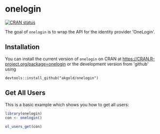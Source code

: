 # onelogin

<!-- badges: start -->
[![CRAN status](https://www.r-pkg.org/badges/version/onelogin)](https://cran.r-project.org/package=onelogin)
<!-- badges: end -->

The goal of `onelogin` is to wrap the API for the identity provider 'OneLogin'.

## Installation

You can install the current version of `onelogin` on CRAN at <https://CRAN.R-project.org/package=onelogin> or the development version from 'github' using

```
devtools::install_github("akgold/onelogin")
```

## Get All Users

This is a basic example which shows you how to get all users:

``` r
library(onelogin)
con <- onelogin()

ol_users_get(con)
```

